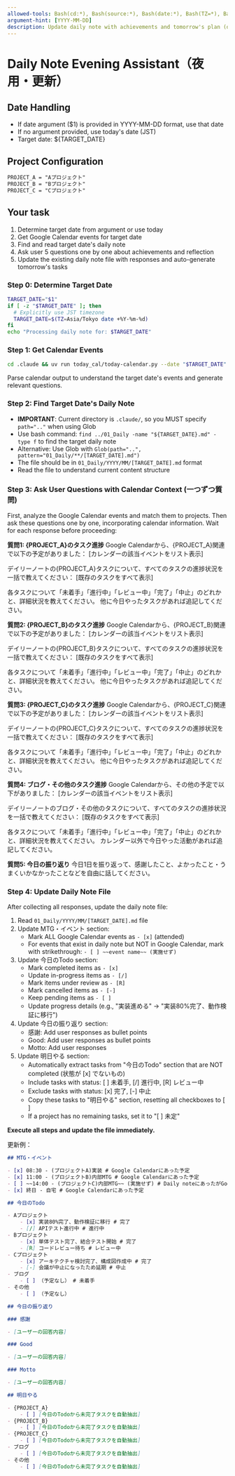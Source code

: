 ```yaml
---
allowed-tools: Bash(cd:*), Bash(source:*), Bash(date:*), Bash(TZ=*), Bash(uv:*), Write, Read, Glob, Edit, LS
argument-hint: [YYYY-MM-DD]
description: Update daily note with achievements and tomorrow's plan (optional: specific date)
---
```


# Daily Note Evening Assistant（夜用・更新）

## Date Handling

- If date argument ($1) is provided in YYYY-MM-DD format, use that date
- If no argument provided, use today's date (JST)
- Target date: ${TARGET_DATE}

## Project Configuration

```txt
PROJECT_A = "Aプロジェクト"
PROJECT_B = "Bプロジェクト"
PROJECT_C = "Cプロジェクト"
```

## Your task

1. Determine target date from argument or use today
2. Get Google Calendar events for target date
3. Find and read target date's daily note
4. Ask user 5 questions one by one about achievements and reflection
5. Update the existing daily note file with responses and auto-generate tomorrow's tasks

### Step 0: Determine Target Date

```bash
TARGET_DATE="$1"
if [ -z "$TARGET_DATE" ]; then
  # Explicitly use JST timezone
  TARGET_DATE=$(TZ=Asia/Tokyo date +%Y-%m-%d)
fi
echo "Processing daily note for: $TARGET_DATE"
```

### Step 1: Get Calendar Events

```bash
cd .claude && uv run today_cal/today-calendar.py --date "$TARGET_DATE"
```

Parse calendar output to understand the target date's events and generate relevant questions.

### Step 2: Find Target Date's Daily Note

- **IMPORTANT**: Current directory is `.claude/`, so you MUST specify `path=".."` when using Glob
- Use bash command: `find ../01_Daily -name "${TARGET_DATE}.md" -type f` to find the target daily note
- Alternative: Use Glob with `Glob(path="..", pattern="01_Daily/**/[TARGET_DATE].md")`
- The file should be in `01_Daily/YYYY/MM/[TARGET_DATE].md` format
- Read the file to understand current content structure

### Step 3: Ask User Questions with Calendar Context (一つずつ質問)

First, analyze the Google Calendar events and match them to projects. Then ask these questions one by one, incorporating calendar information. Wait for each response before proceeding:

**質問1: {PROJECT_A}のタスク進捗**
Google Calendarから、{PROJECT_A}関連で以下の予定がありました：
[カレンダーの該当イベントをリスト表示]

デイリーノートの{PROJECT_A}タスクについて、すべてのタスクの進捗状況を一括で教えてください：
[既存のタスクをすべて表示]

各タスクについて「未着手」「進行中」「レビュー中」「完了」「中止」のどれかと、詳細状況を教えてください。
他に今日やったタスクがあれば追記してください。

**質問2: {PROJECT_B}のタスク進捗**
Google Calendarから、{PROJECT_B}関連で以下の予定がありました：
[カレンダーの該当イベントをリスト表示]

デイリーノートの{PROJECT_B}タスクについて、すべてのタスクの進捗状況を一括で教えてください：
[既存のタスクをすべて表示]

各タスクについて「未着手」「進行中」「レビュー中」「完了」「中止」のどれかと、詳細状況を教えてください。
他に今日やったタスクがあれば追記してください。

**質問3: {PROJECT_C}のタスク進捗**
Google Calendarから、{PROJECT_C}関連で以下の予定がありました：
[カレンダーの該当イベントをリスト表示]

デイリーノートの{PROJECT_C}タスクについて、すべてのタスクの進捗状況を一括で教えてください：
[既存のタスクをすべて表示]

各タスクについて「未着手」「進行中」「レビュー中」「完了」「中止」のどれかと、詳細状況を教えてください。
他に今日やったタスクがあれば追記してください。

**質問4: ブログ・その他のタスク進捗**
Google Calendarから、その他の予定で以下がありました：
[カレンダーの該当イベントをリスト表示]

デイリーノートのブログ・その他のタスクについて、すべてのタスクの進捗状況を一括で教えてください：
[既存のタスクをすべて表示]

各タスクについて「未着手」「進行中」「レビュー中」「完了」「中止」のどれかと、詳細状況を教えてください。
カレンダー以外で今日やった活動があれば追記してください。

**質問5: 今日の振り返り**
今日1日を振り返って、感謝したこと、よかったこと・うまくいかなかったことなどを自由に話してください。

### Step 4: Update Daily Note File

After collecting all responses, update the daily note file:

1. Read `01_Daily/YYYY/MM/[TARGET_DATE].md` file
2. Update MTG・イベント section:
    - Mark ALL Google Calendar events as `- [x]` (attended)
    - For events that exist in daily note but NOT in Google Calendar, mark with strikethrough: `- [ ] ~~event name~~ (実施せず)`
3. Update 今日のTodo section:
    - Mark completed items as `- [x]`
    - Update in-progress items as `- [/]`
    - Mark items under review as `- [R]`
    - Mark cancelled items as `- [-]`
    - Keep pending items as `- [ ]`
    - Update progress details (e.g., "実装進める" → "実装80%完了、動作検証に移行")
4. Update 今日の振り返り section:
    - 感謝: Add user responses as bullet points
    - Good: Add user responses as bullet points
    - Motto: Add user responses
5. Update 明日やる section:
    - Automatically extract tasks from "今日のTodo" section that are NOT completed (状態が [x] でないもの)
    - Include tasks with status: [ ] 未着手, [/] 進行中, [R] レビュー中
    - Exclude tasks with status: [x] 完了, [-] 中止
    - Copy these tasks to "明日やる" section, resetting all checkboxes to [ ]
    - If a project has no remaining tasks, set it to "[ ] 未定"

**Execute all steps and update the file immediately.**

更新例：

```markdown
## MTG・イベント

- [x] 08:30 - (プロジェクトA)実装 # Google Calendarにあった予定
- [x] 11:00 - (プロジェクトB)内部MTG # Google Calendarにあった予定
- [ ] ~~14:00 - (プロジェクトC)内部MTG~~ (実施せず) # Daily noteにあったがGoogle Calendarになかった予定
- [x] 終日 - 自宅 # Google Calendarにあった予定

## 今日のTodo

- Aプロジェクト
    - [x] 実装80%完了、動作検証に移行 # 完了
    - [/] APIテスト進行中 # 進行中
- Bプロジェクト
    - [x] 単体テスト完了、結合テスト開始 # 完了
    - [R] コードレビュー待ち # レビュー中
- Cプロジェクト
    - [x] アーキテクチャ検討完了、構成図作成中 # 完了
    - [-] 会議が中止になったため延期 # 中止
- ブログ
    - [ ] （予定なし） # 未着手
- その他
    - [ ] （予定なし）

## 今日の振り返り

### 感謝

- [ユーザーの回答内容]

### Good

- [ユーザーの回答内容]

### Motto

- [ユーザーの回答内容]

## 明日やる

- {PROJECT_A}
    - [ ] [今日のTodoから未完了タスクを自動抽出]
- {PROJECT_B}
    - [ ] [今日のTodoから未完了タスクを自動抽出]
- {PROJECT_C}
    - [ ] [今日のTodoから未完了タスクを自動抽出]
- ブログ
    - [ ] [今日のTodoから未完了タスクを自動抽出]
- その他
    - [ ] [今日のTodoから未完了タスクを自動抽出]
```
